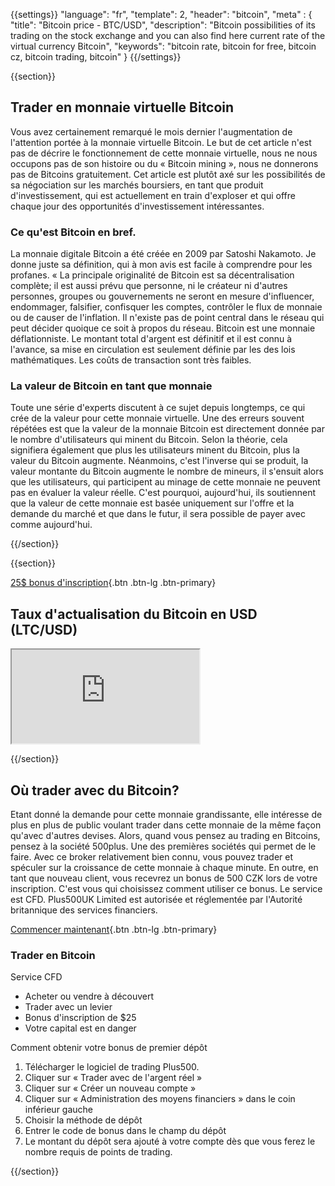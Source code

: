 {{settings}}
  "language": "fr",
  "template": 2,
  "header": "bitcoin",
  "meta" : {
    "title": "Bitcoin price - BTC/USD",
    "description": "Bitcoin possibilities of its trading on the stock exchange and you can also find here current rate of the virtual currency Bitcoin",
    "keywords": "bitcoin rate, bitcoin for free, bitcoin cz, bitcoin trading, bitcoin"
  }
{{/settings}}

{{section}}

## Trader en monnaie virtuelle Bitcoin

Vous avez certainement remarqué le mois dernier l'augmentation de l'attention portée à la monnaie virtuelle Bitcoin. Le but de cet article n'est pas de décrire le fonctionnement de cette monnaie virtuelle, nous ne nous occupons pas de son histoire ou du « Bitcoin mining », nous ne donnerons pas de Bitcoins gratuitement. Cet article est plutôt axé sur les possibilités de sa négociation sur les marchés boursiers, en tant que produit d'investissement, qui est actuellement en train d'exploser et qui offre chaque jour des opportunités d'investissement intéressantes.

### Ce qu'est Bitcoin en bref.

La monnaie digitale Bitcoin a été créée en 2009 par Satoshi Nakamoto. Je donne juste sa définition, qui à mon avis est facile à comprendre pour les profanes. « La principale originalité de Bitcoin est sa décentralisation complète; il est aussi prévu que personne, ni le créateur ni d'autres personnes, groupes ou gouvernements ne seront en mesure d'influencer, endommager, falsifier, confisquer les comptes, contrôler le flux de monnaie ou de causer de l'inflation. Il n'existe pas de point central dans le réseau qui peut décider quoique ce soit à propos du réseau. Bitcoin est une monnaie déflationniste. Le montant total d'argent est définitif et il est connu à l'avance, sa mise en circulation est seulement définie par les des lois mathématiques. Les coûts de transaction sont très faibles.

### La valeur de Bitcoin en tant que monnaie

Toute une série d'experts discutent à ce sujet depuis longtemps, ce qui crée de la valeur pour cette monnaie virtuelle. Une des erreurs souvent répétées est que la valeur de la monnaie Bitcoin est directement donnée par le nombre d'utilisateurs qui minent du Bitcoin. Selon la théorie, cela signifiera également que plus les utilisateurs minent du Bitcoin, plus la valeur du Bitcoin augmente. Néanmoins, c'est l'inverse qui se produit, la valeur montante du Bitcoin augmente le nombre de mineurs, il s'ensuit alors que les utilisateurs, qui participent au minage de cette monnaie ne peuvent pas en évaluer la valeur réelle. C'est pourquoi, aujourd'hui, ils soutiennent que la valeur de cette monnaie est basée uniquement sur l'offre et la demande du marché et que dans le futur, il sera possible de payer avec comme aujourd'hui.

{{/section}}

{{section}}

[25$ bonus d'inscription](http://www.plus500.com/en/StartTrading.aspx?id=66349&pl=2){.btn .btn-lg .btn-primary}

## Taux d'actualisation du Bitcoin en USD (LTC/USD)

<div class="container kurz">
<a href="http://www.plus500.com/fr/StartTrading.aspx?id=66349&tags=Bitcoin&pl=2"></a>
<a href="http://www.plus500.com/fr/StartTrading.aspx?id=66349&tags=Bitcoin&pl=2"></a>
<iframe src="http://marketools.plus500.com/Widgets/InstrumentChartContainer?hl=fr&cty=FR&id=66349&tags=widg+chart+litecoin&pl=2&instSymb=BTCUSD"></iframe>
</div>

{{/section}}


## Où trader avec du Bitcoin?

Etant donné la demande pour cette monnaie grandissante, elle intéresse de plus en plus de public voulant trader dans cette monnaie de la même façon qu'avec d'autres devises. Alors, quand vous pensez au trading en Bitcoins, pensez à la société 500plus. Une des premières sociétés qui permet de le faire. Avec ce broker relativement bien connu, vous pouvez trader et spéculer sur la croissance de cette monnaie à chaque minute. En outre, en tant que nouveau client, vous recevrez un bonus de 500 CZK lors de votre inscription. C'est vous qui choisissez comment utiliser ce bonus. Le service est CFD. Plus500UK Limited est autorisée et réglementée par l'Autorité britannique des services financiers.

[Commencer maintenant](http://www.plus500.com/fr/StartTrading.aspx?id=66349&pl=2){.btn .btn-lg .btn-primary}

### Trader en Bitcoin
Service CFD

 * Acheter ou vendre à découvert
 * Trader avec un levier
 * Bonus d'inscription de $25
 * Votre capital est en danger

Comment obtenir votre bonus de premier dépôt

1. Télécharger le logiciel de trading Plus500.
2. Cliquer sur « Trader avec de l'argent réel »
3. Cliquer sur « Créer un nouveau compte »
4. Cliquer sur « Administration des moyens financiers » dans le coin inférieur gauche
5. Choisir la méthode de dépôt
6. Entrer le code de bonus dans le champ du dépôt
7. Le montant du dépôt sera ajouté à votre compte dès que vous ferez le nombre requis de points de trading.

{{/section}}